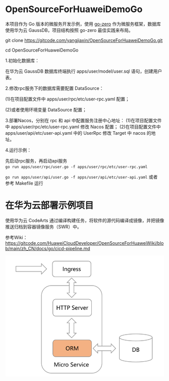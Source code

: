 # OpenSourceForHuaweiDemoGo

本项目作为 Go 版本的微服务开发示例，使用 [go-zero](https://go-zero.dev/) 作为微服务框架，数据库使用华为云 GaussDB，项目结构按照 go-zero 最佳实践来布局。

git clone https://gitcode.com/yangjiaxin/OpenSourceForHuaweiDemoGo.git

cd OpenSourceForHuaweiDemoGo

1.初始化数据库：

在华为云 GaussDB 数据库终端执行 apps/user/model/user.sql 语句，创建用户表。

2.修改rpc服务下的数据库需要配置 DataSource：

(1)在项目配置文件中 apps/user/rpc/etc/user-rpc.yaml 配置； 

(2)或者使用环境变量 DataSource 配置；

3.部署Nacos，分别在 rpc 和 api 中配置服务注册中心地址：
(1)在项目配置文件中 apps/user/rpc/etc/user-rpc.yaml 修改 Nacos 配置；
(2)在项目配置文件中 apps/user/api/etc/user-api.yaml 中的 UserRpc 修改 Target 中 nacos 的地址。

4.运行示例： 

先启动rpc服务，再启动api服务<br>
`go run apps/user/rpc/user.go -f apps/user/rpc/etc/user-rpc.yaml`

`go run apps/user/api/user.go -f apps/user/api/etc/user-api.yaml`
或者<br>
参考 Makefile 运行<br>

# 在华为云部署示例项目

使用华为云 CodeArts 通过编译构建任务，将软件的源代码编译成镜像，并把镜像推送归档到容器镜像服务（SWR）中。

参考Wiki：https://gitcode.com/HuaweiCloudDeveloper/OpenSourceForHuaweiWiki/blob/main/zh_CN/docs/go/cicd-pipeline.md

![Arch](arch.png)


